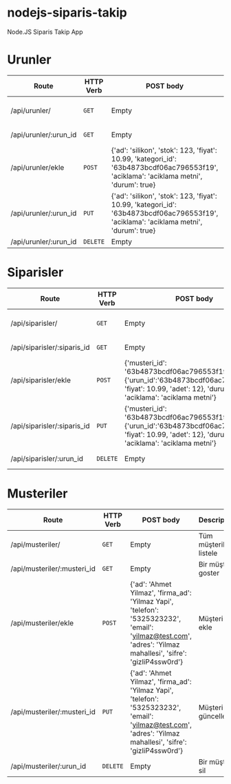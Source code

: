 # nodejs-siparis-takip

Node.JS Siparis Takip App

# Urunler

|   Route   |   HTTP Verb   |   POST body   |   Description |
|   --- |   --- |   --- |   --- |
|   /api/urunler/ |   `GET` |   Empty |   Tüm ürünleri listele |
|   /api/urunler/:urun_id |   `GET` |   Empty |   Bir ürünü göster |
|   /api/urunler/ekle |   `POST` |   {'ad': 'silikon', 'stok': 123, 'fiyat': 10.99, 'kategori_id': '63b4873bcdf06ac796553f19', 'aciklama': 'aciklama metni', 'durum': true} |   Ürüm ekle |
|   /api/urunler/:urun_id |   `PUT` |   {'ad': 'silikon', 'stok': 123, 'fiyat': 10.99, 'kategori_id': '63b4873bcdf06ac796553f19', 'aciklama': 'aciklama metni', 'durum': true} |   Ürüm güncelleme |
|   /api/urunler/:urun_id |   `DELETE` |   Empty |   Bir ürünü sil |

# Siparisler

|   Route   |   HTTP Verb   |   POST body   |   Description |
|   --- |   --- |   --- |   --- |
|   /api/siparisler/ |   `GET` |   Empty |   Tüm siparisleri listele |
|   /api/siparisler/:siparis_id |   `GET` |   Empty |   Bir siparisi goster |
|   /api/siparisler/ekle |   `POST` |   {'musteri_id': '63b4873bcdf06ac796553f19', 'urunler': {'urun_id':'63b4873bcdf06ac796553f19', 'fiyat': 10.99, 'adet': 12}, 'durum': true, 'aciklama': 'aciklama metni'} |   Sipariş ekle |
|   /api/siparisler/:siparis_id |   `PUT` |   {'musteri_id': '63b4873bcdf06ac796553f19', 'urunler': {'urun_id':'63b4873bcdf06ac796553f19', 'fiyat': 10.99, 'adet': 12}, 'durum': true, 'aciklama': 'aciklama metni'} |   Sipariş güncelleme    |
|   /api/siparisler/:urun_id |   `DELETE` |   Empty |   Bir sipariş sil |

# Musteriler

|   Route   |   HTTP Verb   |   POST body   |   Description |
|   --- |   --- |   --- |   --- |
|   /api/musteriler/ |   `GET` |   Empty |   Tüm müşterileri listele |
|   /api/musteriler/:musteri_id |   `GET` |   Empty |   Bir müşteri goster |
|   /api/musteriler/ekle |   `POST` |   {'ad': 'Ahmet Yilmaz', 'firma_ad': 'Yilmaz Yapi', 'telefon': '5325323232', 'email': 'yilmaz@test.com', 'adres': 'Yilmaz mahallesi', 'sifre': 'gizliP4ssw0rd'} |   Müşteri ekle |
|   /api/musteriler/:musteri_id |   `PUT` |   {'ad': 'Ahmet Yilmaz', 'firma_ad': 'Yilmaz Yapi', 'telefon': '5325323232', 'email': 'yilmaz@test.com', 'adres': 'Yilmaz mahallesi', 'sifre': 'gizliP4ssw0rd'} |   Müşteri güncelleme |
|   /api/musteriler/:urun_id |   `DELETE` |   Empty |   Bir müşteri sil |